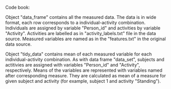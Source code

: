 Code book:

Object "data_frame" contains all the measured data. The data is in wide format, each row corresponds to a individual-activity combination. Individuals are assigned by variable "Person_id" and activities by variable "Activity". Activities are labelled as in "activity_labels.txt" file in the data source. Measured variables are named as in the "features.txt" in the original data source.

Object "tidy_data" contains mean of each measured variable for each individual-activity combination. As with data frame "data_set", subjects and actitivies are assigned with variables "Person_id" and "Activity", respectively. Means of the variables are represented with variables named after corresponding measure. They are calculated as mean of a measure for given subject and activity (for example, subject 1 and activity "Standing").
